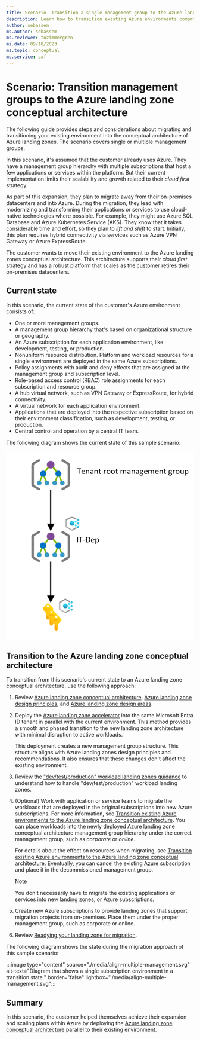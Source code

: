 ```yaml
---
title: Scenario- Transition a single management group to the Azure landing zone conceptual architecture
description: Learn how to transition existing Azure environments comprised of single or few management groups into the Azure landing zone conceptual architecture.
author: sebassem
ms.author: sebassem
ms.reviewer: tozimmergren
ms.date: 09/18/2023
ms.topic: conceptual
ms.service: caf
---
```


<!-- docutune:casing resourceType resourceTypes resourceId resourceIds -->

# Scenario: Transition management groups to the Azure landing zone conceptual architecture

The following guide provides steps and considerations about migrating and transitioning your existing environment into the conceptual architecture of Azure landing zones. The scenario covers single or multiple management groups.

In this scenario, it's assumed that the customer already uses Azure. They have a management group hierarchy with multiple subscriptions that host a few applications or services within the platform. But their current implementation limits their scalability and growth related to their *cloud first* strategy.

As part of this expansion, they plan to migrate away from their on-premises datacenters and into Azure. During the migration, they lead with modernizing and transforming their applications or services to use cloud-native technologies where possible. For example, they might use Azure SQL Database and Azure Kubernetes Service (AKS). They know that it takes considerable time and effort, so they plan to *lift and shift* to start. Initially, this plan requires hybrid connectivity via services such as Azure VPN Gateway or Azure ExpressRoute.

The customer wants to move their existing environment to the Azure landing zones conceptual architecture. This architecture supports their *cloud first* strategy and has a robust platform that scales as the customer retires their on-premises datacenters.

## Current state

In this scenario, the current state of the customer's Azure environment consists of:

- One or more management groups.
- A management group hierarchy that's based on organizational structure or geography.
- An Azure subscription for each application environment, like development, testing, or production.
- Nonuniform resource distribution. Platform and workload resources for a single environment are deployed in the same Azure subscriptions.
- Policy assignments with audit and deny effects that are assigned at the management group and subscription level.
- Role-based access control (RBAC) role assignments for each subscription and resource group.
- A hub virtual network, such as VPN Gateway or ExpressRoute, for hybrid connectivity.
- A virtual network for each application environment.
- Applications that are deployed into the respective subscription based on their environment classification, such as development, testing, or production.
- Central control and operation by a central IT team.

The following diagram shows the current state of this sample scenario:

![Diagram that shows a single subscription environment.](./media/align-scenario-multiple.png)

## Transition to the Azure landing zone conceptual architecture

To transition from this scenario's current state to an Azure landing zone conceptual architecture, use the following approach:

1. Review [Azure landing zone conceptual architecture](./index.md), [Azure landing zone design principles](./design-principles.md), and [Azure landing zone design areas](./design-areas.md).

1. Deploy the [Azure landing zone accelerator](/azure/architecture/landing-zones/landing-zone-deploy#platform) into the same Microsoft Entra ID tenant in parallel with the current environment. This method provides a smooth and phased transition to the new landing zone architecture with minimal disruption to active workloads.

   This deployment creates a new management group structure. This structure aligns with Azure landing zones design principles and recommendations. It also ensures that these changes don't affect the existing environment.

1. Review the ["dev/test/production" workload landing zones guidance](./../enterprise-scale/faq.md#how-do-we-handle-devtestproduction-workload-landing-zones-in-azure-landing-zone-architecture) to understand how to handle "dev/test/production" workload landing zones.

1. (Optional) Work with application or service teams to migrate the workloads that are deployed in the original subscriptions into new Azure subscriptions. For more information, see [Transition existing Azure environments to the Azure landing zone conceptual architecture](./../enterprise-scale/transition.md#moving-resources-in-azure). You can place workloads into the newly deployed Azure landing zone conceptual architecture management group hierarchy under the correct management group, such as *corporate* or *online*.

   For details about the effect on resources when migrating, see [Transition existing Azure environments to the Azure landing zone conceptual architecture](./../enterprise-scale/transition.md#policy). Eventually, you can cancel the existing Azure subscription and place it in the decommissioned management group.

   > [!NOTE]
   > You don't necessarily have to migrate the existing applications or services into new landing zones, or Azure subscriptions.

1. Create new Azure subscriptions to provide landing zones that support migration projects from on-premises. Place them under the proper management group, such as corporate or online.

1. Review [Readying your landing zone for migration](../.././migrate/azure-migration-guide/ready-alz.md).

The following diagram shows the state during the migration approach of this sample scenario:

:::image type="content" source="./media/align-multiple-management.svg" alt-text="Diagram that shows a single subscription environment in a transition state." border="false" lightbox="./media/align-multiple-management.svg":::

## Summary

In this scenario, the customer helped themselves achieve their expansion and scaling plans within Azure by deploying the [Azure landing zone conceptual architecture](./index.md#azure-landing-zone-architecture) parallel to their existing environment.

